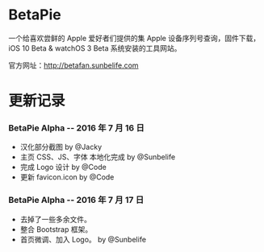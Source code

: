 # BetaPie
一个给喜欢尝鲜的 Apple 爱好者们提供的集 Apple 设备序列号查询，固件下载，iOS 10 Beta & watchOS 3 Beta 系统安装的工具网站。

官方网址：http://betafan.sunbelife.com

# 更新记录
### BetaPie Alpha -- 2016 年 7 月 16 日
+ 汉化部分截图 by @Jacky
+ 主页 CSS、JS、字体 本地化完成 by @Sunbelife
+ 完成 Logo 设计 by @Code
+ 更新 favicon.icon by @Code


### BetaPie Alpha -- 2016 年 7 月 17 日 
+ 去掉了一些多余文件。
+ 整合 Bootstrap 框架。
+ 首页微调、加入 Logo。
                          by @Sunbelife
